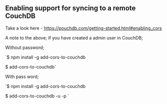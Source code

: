 ## Enabling support for syncing to a remote CouchDB
Take a look here - https://pouchdb.com/getting-started.html#enabling_cors

A note to the above; if you have created a admin user in CouchDB;

Without password;

`$  npm install -g add-cors-to-couchdb

$ add-cors-to-couchdb`

With pass word;

`$  npm install -g add-cors-to-couchdb

$ add-cors-to-couchdb -u <username> -p <password>`

